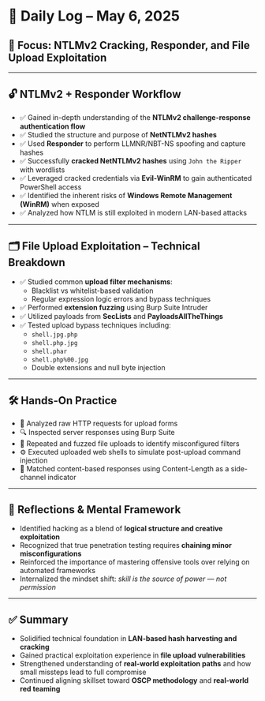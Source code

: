 # 🧠 Daily Log – May 6, 2025

## 🎯 Focus: NTLMv2 Cracking, Responder, and File Upload Exploitation

---

## 🔓 NTLMv2 + Responder Workflow

- ✅ Gained in-depth understanding of the **NTLMv2 challenge-response authentication flow**
- ✅ Studied the structure and purpose of **NetNTLMv2 hashes**
- ✅ Used **Responder** to perform LLMNR/NBT-NS spoofing and capture hashes
- ✅ Successfully **cracked NetNTLMv2 hashes** using `John the Ripper` with wordlists
- ✅ Leveraged cracked credentials via **Evil-WinRM** to gain authenticated PowerShell access
- ✅ Identified the inherent risks of **Windows Remote Management (WinRM)** when exposed
- ✅ Analyzed how NTLM is still exploited in modern LAN-based attacks

---

## 🗂️ File Upload Exploitation – Technical Breakdown

- ✅ Studied common **upload filter mechanisms**:
  - Blacklist vs whitelist-based validation
  - Regular expression logic errors and bypass techniques
- ✅ Performed **extension fuzzing** using Burp Suite Intruder
- ✅ Utilized payloads from **SecLists** and **PayloadsAllTheThings**
- ✅ Tested upload bypass techniques including:
  - `shell.jpg.php`
  - `shell.php.jpg`
  - `shell.phar`
  - `shell.php%00.jpg`
  - Double extensions and null byte injection

---

## 🛠️ Hands-On Practice

- 🧪 Analyzed raw HTTP requests for upload forms
- 🔍 Inspected server responses using Burp Suite
- 🔁 Repeated and fuzzed file uploads to identify misconfigured filters
- ⚙️ Executed uploaded web shells to simulate post-upload command injection
- 🧠 Matched content-based responses using Content-Length as a side-channel indicator

---

## 🧠 Reflections & Mental Framework

- Identified hacking as a blend of **logical structure and creative exploitation**
- Recognized that true penetration testing requires **chaining minor misconfigurations**
- Reinforced the importance of mastering offensive tools over relying on automated frameworks
- Internalized the mindset shift: *skill is the source of power — not permission*

---

## ✅ Summary

- Solidified technical foundation in **LAN-based hash harvesting and cracking**
- Gained practical exploitation experience in **file upload vulnerabilities**
- Strengthened understanding of **real-world exploitation paths** and how small missteps lead to full compromise
- Continued aligning skillset toward **OSCP methodology** and **real-world red teaming**
